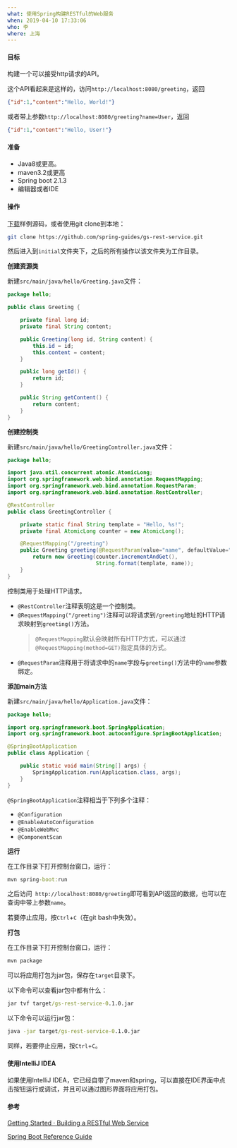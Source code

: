 ```yaml
---
what: 使用Spring构建RESTful的Web服务
when: 2019-04-10 17:33:06
who: 李
where: 上海
---
```


#### 目标

构建一个可以接受http请求的API。

<!-- more -->

这个API看起来是这样的，访问`http://localhost:8080/greeting`，返回

```json
{"id":1,"content":"Hello, World!"}
```
或者带上参数`http://localhost:8080/greeting?name=User`，返回

```json
{"id":1,"content":"Hello, User!"}
```

#### 准备

- Java8或更高。
- maven3.2或更高
- Spring boot 2.1.3
- 编辑器或者IDE

#### 操作

[下载](https://github.com/spring-guides/gs-rest-service/archive/master.zip)样例源码，或者使用git clone到本地：

```bash
git clone https://github.com/spring-guides/gs-rest-service.git
```

然后进入到`initial`文件夹下，之后的所有操作以该文件夹为工作目录。

**创建资源类**

新建`src/main/java/hello/Greeting.java`文件：
```java
package hello;

public class Greeting {

    private final long id;
    private final String content;

    public Greeting(long id, String content) {
        this.id = id;
        this.content = content;
    }

    public long getId() {
        return id;
    }

    public String getContent() {
        return content;
    }
}
```
**创建控制类**

新建`src/main/java/hello/GreetingController.java`文件：
```java
package hello;

import java.util.concurrent.atomic.AtomicLong;
import org.springframework.web.bind.annotation.RequestMapping;
import org.springframework.web.bind.annotation.RequestParam;
import org.springframework.web.bind.annotation.RestController;

@RestController
public class GreetingController {

    private static final String template = "Hello, %s!";
    private final AtomicLong counter = new AtomicLong();

    @RequestMapping("/greeting")
    public Greeting greeting(@RequestParam(value="name", defaultValue="World") String name) {
        return new Greeting(counter.incrementAndGet(),
                            String.format(template, name));
    }
}
```
控制类用于处理HTTP请求。

- `@RestController`注释表明这是一个控制类。
- `@RequestMapping("/greeting")`注释可以将请求到`/greeting`地址的HTTP请求映射到`greeting()`方法。
  > `@RequestMapping`默认会映射所有HTTP方式，可以通过`@RequestMapping(method=GET)`指定具体的方式。
- `@RequestParam`注释用于将请求中的`name`字段与`greeting()`方法中的`name`参数绑定。


**添加main方法**

新建`src/main/java/hello/Application.java`文件：

```java
package hello;

import org.springframework.boot.SpringApplication;
import org.springframework.boot.autoconfigure.SpringBootApplication;

@SpringBootApplication
public class Application {

    public static void main(String[] args) {
        SpringApplication.run(Application.class, args);
    }
}
```
`@SpringBootApplication`注释相当于下列多个注释：
- `@Configuration`
- `@EnableAutoConfiguration`
- `@EnableWebMvc `
- `@ComponentScan`

**运行**

在工作目录下打开控制台窗口，运行：
```cmd
mvn spring-boot:run
```
之后访问` http://localhost:8080/greeting`即可看到API返回的数据，也可以在查询中带上参数`name`。

若要停止应用，按`Ctrl`+`C`（在git bash中失效）。

**打包**

在工作目录下打开控制台窗口，运行：
```cmd
mvn package
```
可以将应用打包为jar包，保存在`target`目录下。

以下命令可以查看jar包中都有什么：
```cmd
jar tvf target/gs-rest-service-0.1.0.jar
```

以下命令可以运行jar包：
```cmd
java -jar target/gs-rest-service-0.1.0.jar
```
同样，若要停止应用，按`Ctrl`+`C`。

#### 使用IntelliJ IDEA

如果使用IntelliJ IDEA，它已经自带了maven和spring，可以直接在IDE界面中点击按钮运行或调试，并且可以通过图形界面将应用打包。

#### 参考

[Getting Started · Building a RESTful Web Service](https://spring.io/guides/gs/rest-service/)

[Spring Boot Reference Guide](https://docs.spring.io/spring-boot/docs/2.1.3.RELEASE/reference/html)